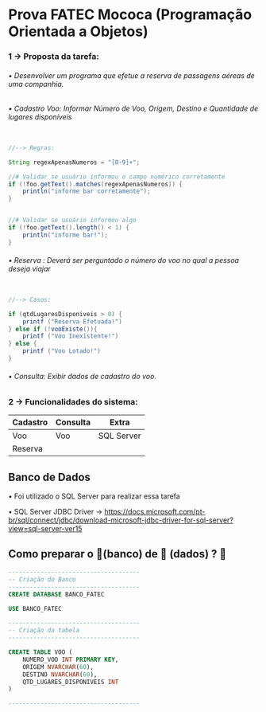 # Prova FATEC Mococa (Programação Orientada a Objetos)

### 1 -> Proposta da tarefa: 
######   • Desenvolver um programa que efetue a reserva de passagens aéreas de uma companhia.
######   • Cadastro Voo: Informar Número de Voo, Origem, Destino e Quantidade de lugares disponíveis
```java

//--> Regras: 

String regexApenasNumeros = "[0-9]+";

//# Validar se usuário informou o campo numérico corretamente
if (!foo.getText().matches(regexApenasNumeros)) {
    println("informe bar corretamente");
}


//# Validar se usuário informou algo
if (!foo.getText().length() < 1) {
    println("informe bar!");
}

```

######   • Reserva : Deverá ser perguntado o número do voo no qual a pessoa deseja viajar
```java

//--> Casos: 

if (qtdLugaresDisponiveis > 0) { 
    printf ("Reserva Efetuada!")
} else if (!vooExiste()){
    printf ("Voo Inexistente!")
} else {
    printf ("Voo Lotado!")
}

```
######   • Consulta: Exibir dados de cadastro do voo.

### 2 -> Funcionalidades do sistema: 

| Cadastro  |  Consulta  | Extra |
|-----------|------------|-------|
| Voo | Voo | SQL Server | Sair  |
| Reserva   |            |       |

## Banco de Dados

• Foi utilizado o SQL Server para realizar essa tarefa </p>
• SQL Server JDBC Driver -> https://docs.microsoft.com/pt-br/sql/connect/jdbc/download-microsoft-jdbc-driver-for-sql-server?view=sql-server-ver15

## Como preparar o  🏦(banco) de 🎲 (dados) ? 🤔

```sql
-------------------------------------
-- Criação do Banco
------------------------------------- 
CREATE DATABASE BANCO_FATEC

USE BANCO_FATEC

-------------------------------------
-- Criação da tabela
-------------------------------------

CREATE TABLE VOO (
	NUMERO_VOO INT PRIMARY KEY,
	ORIGEM NVARCHAR(60),
	DESTINO NVARCHAR(60),
	QTD_LUGARES_DISPONIVEIS INT
)

------------------------------------- 


```
